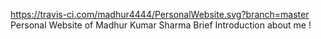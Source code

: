 https://travis-ci.com/madhur4444/PersonalWebsite.svg?branch=master
Personal Website of Madhur Kumar Sharma
Brief Introduction about me !
